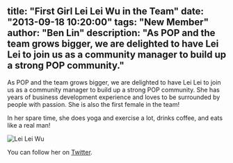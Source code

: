 title: "First Girl Lei Lei Wu in the Team"
date: "2013-09-18 10:20:00"
tags: "New Member"
author: "Ben Lin"
description: "As POP and the team grows bigger, we are delighted to have Lei Lei to join us as a community manager to build up a strong POP community."
---

As POP and the team grows bigger, we are delighted to have Lei Lei to join us as a community manager to build up a strong POP community. She has years of business development experience and loves to be surrounded by people with passion. She is also the first female in the team!

In her spare time, she does yoga and exercise a lot, drinks coffee, and eats like a real man!

![Lei Lei Wu](/img/profile/lei-lei-wu.png)

You can follow her on [Twitter](https://twitter.com/leilei0920).
